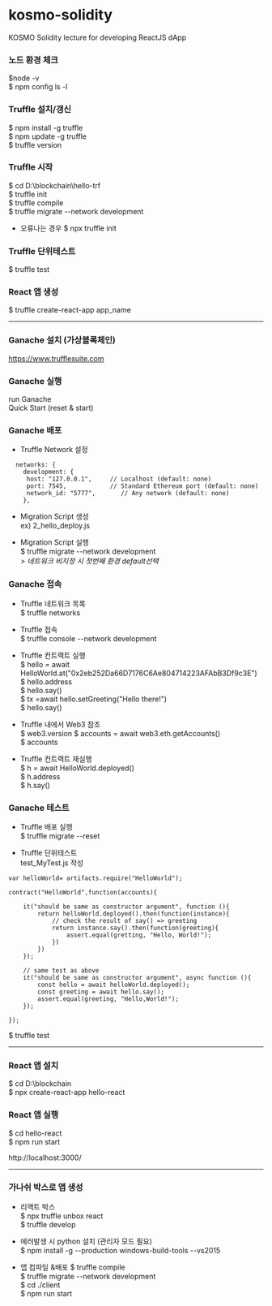 # kosmo-solidity
KOSMO Solidity lecture for developing ReactJS dApp

### 노드 환경 체크
$node -v  
$ npm config ls -l   

### Truffle 설치/갱신
$ npm install -g truffle  
$ npm update -g truffle  
$ truffle version  

### Truffle 시작
$ cd D:\blockchain\hello-trf  
$ truffle init  
$ truffle compile  
$ truffle migrate --network development  

* 오류나는 경우 $ npx truffle init  

### Truffle 단위테스트
$ truffle test  

### React 앱 생성
$ truffle create-react-app app_name  

 ---------------------------------------------------------------------
### Ganache 설치 (가상블록체인)
https://www.trufflesuite.com

### Ganache 실행
run Ganache  
Quick Start (reset & start)  

### Ganache 배포
+  Truffle Network 설정  
```
  networks: { 
    development: {  
     host: "127.0.0.1",     // Localhost (default: none)  
     port: 7545,            // Standard Ethereum port (default: none)  
     network_id: "5777",       // Any network (default: none)  
    },  
```

+ Migration Script 생성  
    ex) 2_hello_deploy.js

+ Migration Script 실행  
  $ truffle migrate --network development   
  *> 네트워크 비지정 시 첫번째 환경 default선택*

### Ganache 접속
+ Truffle 네트워크 목록  
  $ truffle networks  

+ Truffle 접속  
  $ truffle console --network development  

+ Truffle 컨트랙트 실행  
  $ hello = await HelloWorld.at("0x2eb252Da66D7176C6Ae804714223AFAbB3Df9c3E")  
  $ hello.address  
  $ hello.say()  
  $ tx =await hello.setGreeting("Hello there!")  
  $ hello.say() 

+ Truffle 내에서 Web3 참조  
  $ web3.version 
  $ accounts = await web3.eth.getAccounts()  
  $ accounts  

+ Truffle 컨트랙트 재실행  
 $ h = await HelloWorld.deployed()  
 $ h.address  
 $ h.say()  

### Ganache 테스트
+ Truffle 배포 실행  
  $ truffle migrate --reset  

+ Truffle 단위테스트  
 test_MyTest.js 작성  
```
var helloWorld= artifacts.require("HelloWorld");

contract("HelloWorld",function(accounts){

    it("should be same as constructor argument", function (){
        return helloWorld.deployed().then(function(instance){
            // check the result of say() => greeting
            return instance.say().then(function(greeting){
                assert.equal(gretting, "Hello, World!");
            })
        })
    });

    // same test as above 
    it("should be same as constructor argument", async function (){
        const hello = await helloWorld.deployed();
        const greeting = await hello.say();
        assert.equal(greeting, "Hello,World!");
    });

});
```
$ truffle test  

------------------------------------------------------------------------
### React 앱 설치
$ cd D:\blockchain  
$ npx create-react-app hello-react  

###  React 앱 실행
$ cd hello-react  
$ npm run start  

http://localhost:3000/

-------------------------------------------------------------------------
### 가나쉬 박스로 앱 생성
+ 리액트 박스  
$ npx truffle unbox react  
$ truffle develop  

+ 에러발생 시 python 설치 (관리자 모드 필요)  
$ npm install -g --production windows-build-tools --vs2015    

+ 앱 컴파일 &배포
$ truffle compile  
$ truffle migrate --network development  
$ cd ./client  
$ npm run start  

